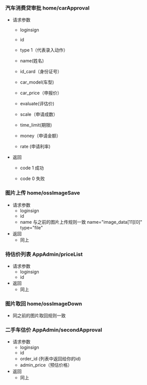 ### 汽车消费贷审批 home/carApproval
- 请求参数
	- loginsign
	
	- id
	- type 1（代表录入动作）
	- name(姓名)
	- id_card（身份证号）
	- car_model(车型)
	- car_price（申报价）
	- evaluate(评估价)
	- scale（申请成数）
	- time_limit(期限)
	- money（申请金额）
	- rate (申请利率)
- 返回
	- code 1 成功
	
	- code 0 失败 


### 图片上传 home/ossImageSave
- 请求参数
	- loginsign
	- id
	- name 与之前的图片上传规则一致 name="image_data[11][0]" type="file"
- 返回
  - 同上


### 待估价列表 AppAdmin/priceList
- 请求参数
	- loginsign
	- id
- 返回
  - 同上

### 图片取回 home/ossImageDown
- 同之前的图片取回规则一致

### 二手车估价 AppAdmin/secondApproval
- 请求参数
	- loginsign
	- id
	- order_id (列表中返回给你的id)
	- admin_price（预估价格）
- 返回
  - 同上